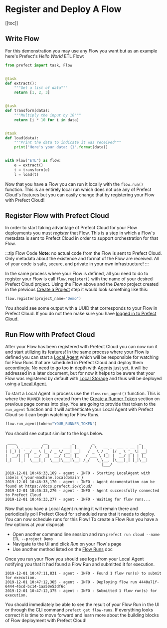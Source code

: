 # Register and Deploy A Flow

[[toc]]

## Write Flow

For this demonstration you may use any Flow you want but as an example here's Prefect's _Hello World_ ETL Flow:

```python
from prefect import task, Flow


@task
def extract():
    """Get a list of data"""
    return [1, 2, 3]


@task
def transform(data):
    """Multiply the input by 10"""
    return [i * 10 for i in data]


@task
def load(data):
    """Print the data to indicate it was received"""
    print("Here's your data: {}".format(data))


with Flow("ETL") as flow:
    e = extract()
    t = transform(e)
    l = load(t)
```

Now that you have a Flow you can run it locally with the `flow.run()` function. This is an entirely local run which does not use any of Prefect Cloud's features but you can easily change that by registering your Flow with Prefect Cloud!

## Register Flow with Prefect Cloud

In order to start taking advantage of Prefect Cloud for your Flow deployments you must _register_ that Flow. This is a step in which a Flow's metadata is sent to Prefect Cloud in order to support orchestration for that Flow.

:::tip Flow Code
**Note**: no actual code from the Flow is sent to Prefect Cloud. Only metadata about the existence and format of the Flow are received. All of your code is safe, secure, and private in your own infrastructure!
:::

In the same process where your Flow is defined, all you need to do to register your Flow is call `flow.register()` with the name of your desired Prefect Cloud project. Using the Flow above and the _Demo_ project created in the previous [Create a Project](/cloud/onboard/configure.html#create-a-project) step it would look something like this:

```python
flow.register(project_name="Demo")
```

You should see some output with a UUID that corresponds to your Flow in Prefect Cloud. If you do not then make sure you have [logged in to Prefect Cloud](/cloud/onboard/configure.html#log-in-to-prefect-cloud).

## Run Flow with Prefect Cloud

After your Flow has been registered with Prefect Cloud you can now run it and start utilizing its features! In the same process where your Flow is defined you can start a [Local Agent](/cloud/agent/local.html) which will be responsible for watching for Flow Runs that are scheduled in Prefect Cloud and deploy them accordingly. No need to go too in depth with Agents just yet, it will be addressed in a later document, but for now it helps to be aware that your Flow was registered by default with [Local Storage]() and thus will be deployed using a [Local Agent](/cloud/agent/local.html).

To start a Local Agent in process use the `flow.run_agent()` function. This is where the `RUNNER` token created from the [Create a Runner Token](/cloud/onboard/configure.html#create-a-runner-token) section on previous page comes into play. You are going to provide that token to the `run_agent` function and it will authenticate your Local Agent with Prefect Cloud so it can begin watching for Flow Runs.

```python
flow.run_agent(token="YOUR_RUNNER_TOKEN")
```

You should see output similar to the logs below.

```
 ____            __           _        _                    _
|  _ \ _ __ ___ / _| ___  ___| |_     / \   __ _  ___ _ __ | |_
| |_) | '__/ _ \ |_ / _ \/ __| __|   / _ \ / _` |/ _ \ '_ \| __|
|  __/| | |  __/  _|  __/ (__| |_   / ___ \ (_| |  __/ | | | |_
|_|   |_|  \___|_|  \___|\___|\__| /_/   \_\__, |\___|_| |_|\__|
                                           |___/

2019-12-01 10:46:33,169 - agent - INFO - Starting LocalAgent with labels {'your-machine.localdomain'}
2019-12-01 10:46:33,170 - agent - INFO - Agent documentation can be found at https://docs.prefect.io/cloud/
2019-12-01 10:46:33,276 - agent - INFO - Agent successfully connected to Prefect Cloud
2019-12-01 10:46:33,277 - agent - INFO - Waiting for flow runs...
```

Now that you have a Local Agent running it will remain there and periodically poll Prefect Cloud for scheduled runs that it needs to deploy. You can now schedule runs for this Flow! To create a Flow Run you have a few options at your disposal:

- Open another command line session and run `prefect run cloud --name ETL --project Demo`
- Navigate to the UI and click _Run_ on your Flow's page
- Use another method listed on the [Flow Runs](/cloud/concepts/flow_runs.html#flow-runs) doc

Once you run your Flow you should see logs from your Local Agent notifying you that it had found a Flow Run and submitted it for execution.

```
2019-12-01 10:47:11,831 - agent - INFO - Found 1 flow run(s) to submit for execution.
2019-12-01 10:47:12,365 - agent - INFO - Deploying flow run 4440a71f-6444-4bcd-bc14-1aa50e53df6c
2019-12-01 10:47:12,375 - agent - INFO - Submitted 1 flow run(s) for execution.
```

You should immediately be able to see the result of your Flow Run in the UI or through the CLI command `prefect get flow-runs`. If everything looks correct it is time to move forward and learn more about the building blocks of Flow deployment with Prefect Cloud!

